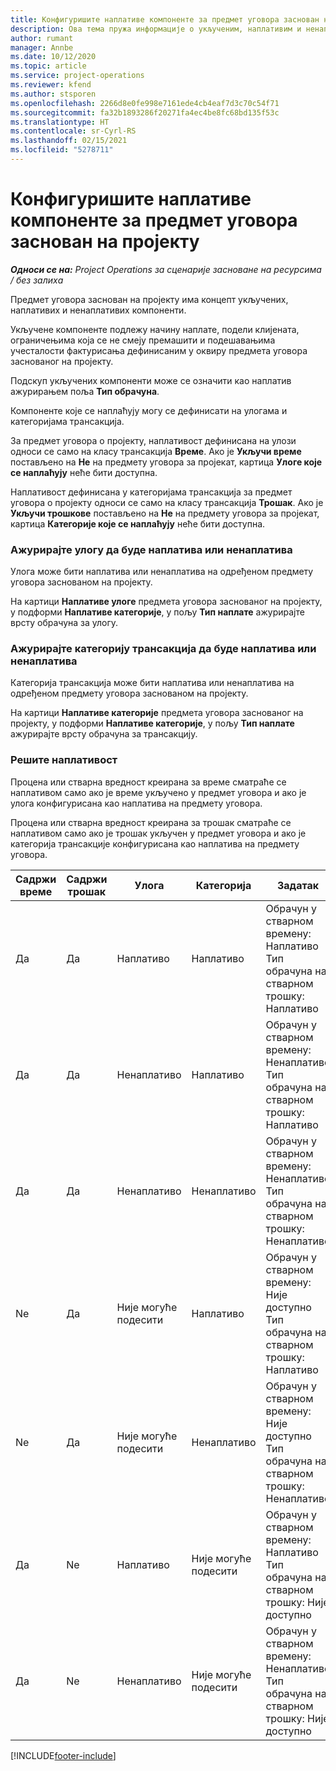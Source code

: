 ```yaml
---
title: Конфигуришите наплативе компоненте за предмет уговора заснован на пројекту
description: Ова тема пружа информације о укљученим, наплативим и ненаплативим компонентама на предметима уговора.
author: rumant
manager: Annbe
ms.date: 10/12/2020
ms.topic: article
ms.service: project-operations
ms.reviewer: kfend
ms.author: stsporen
ms.openlocfilehash: 2266d8e0fe998e7161ede4cb4eaf7d3c70c54f71
ms.sourcegitcommit: fa32b1893286f20271fa4ec4be8fc68bd135f53c
ms.translationtype: HT
ms.contentlocale: sr-Cyrl-RS
ms.lasthandoff: 02/15/2021
ms.locfileid: "5278711"
---
```

# <a name="configure-chargeable-components-of-a-project-based-contract-line"></a>Конфигуришите наплативе компоненте за предмет уговора заснован на пројекту

_**Односи се на:** Project Operations за сценарије засноване на ресурсима / без залиха_

Предмет уговора заснован на пројекту има концепт укључених, наплативих и ненаплативих компоненти.

Укључене компоненте подлежу начину наплате, подели клијената, ограничењима која се не смеју премашити и подешавањима учесталости фактурисања дефинисаним у оквиру предмета уговора заснованог на пројекту.

Подскуп укључених компоненти може се означити као наплатив ажурирањем поља **Тип обрачуна**.

Компоненте које се наплаћују могу се дефинисати на улогама и категоријама трансакција.

За предмет уговора о пројекту, наплативост дефинисана на улози односи се само на класу трансакција **Време**. Ако је **Укључи време** постављено на **Не** на предмету уговора за пројекат, картица **Улоге које се наплаћују** неће бити доступна.

Наплативост дефинисана у категоријама трансакција за предмет уговора о пројекту односи се само на класу трансакција **Трошак**. Ако је **Укључи трошкове** постављено на **Не** на предмету уговора за пројекат, картица **Категорије које се наплаћују** неће бити доступна.

### <a name="update-a-role-to-be-chargeable-or-non-chargeable"></a>Ажурирајте улогу да буде наплатива или ненаплатива

Улога може бити наплатива или ненаплатива на одређеном предмету уговора заснованом на пројекту.

На картици **Наплативе улоге** предмета уговора заснованог на пројекту, у подформи **Наплативе категорије**, у пољу **Тип наплате** ажурирајте врсту обрачуна за улогу.

### <a name="update-a-transaction-category-to-be-chargeable-or-non-chargeable"></a>Ажурирајте категорију трансакција да буде наплатива или ненаплатива

Категорија трансакција може бити наплатива или ненаплатива на одређеном предмету уговора заснованом на пројекту.

На картици **Наплативе категорије** предмета уговора заснованог на пројекту, у подформи **Наплативе категорије**, у пољу **Тип наплате** ажурирајте врсту обрачуна за трансакцију.

### <a name="resolve-chargeability"></a>Решите наплативост

Процена или стварна вредност креирана за време сматраће се наплативом само ако је време укључено у предмет уговора и ако је улога конфигурисана као наплатива на предмету уговора.

Процена или стварна вредност креирана за трошак сматраће се наплативом само ако је трошак укључен у предмет уговора и ако је категорија трансакције конфигурисана као наплатива на предмету уговора.

| Садржи време | Садржи трошак | Улога | Категорија | Задатак |
| --- | --- | --- | --- | --- |
| Да | Да | Наплативо | Наплативо | Обрачун у стварном времену: Наплативо </br>Тип обрачуна на стварном трошку: Наплативо |
| Да | Да | Ненаплативо | Наплативо | Обрачун у стварном времену: Ненаплативо </br>Тип обрачуна на стварном трошку: Наплативо |
| Да | Да | Ненаплативо | Ненаплативо | Обрачун у стварном времену: Ненаплативо </br>Тип обрачуна на стварном трошку: Ненаплативо |
| Ne | Да | Није могуће подесити | Наплативо | Обрачун у стварном времену: Није доступно </br>Тип обрачуна на стварном трошку: Наплативо |
| Ne | Да | Није могуће подесити | Ненаплативо | Обрачун у стварном времену: Није доступно </br>Тип обрачуна на стварном трошку: Ненаплативо |
| Да | Ne | Наплативо | Није могуће подесити | Обрачун у стварном времену: Наплативо </br>Тип обрачуна на стварном трошку: Није доступно |
| Да | Ne | Ненаплативо | Није могуће подесити | Обрачун у стварном времену: Ненаплативо </br> Тип обрачуна на стварном трошку: Није доступно |


[!INCLUDE[footer-include](../includes/footer-banner.md)]